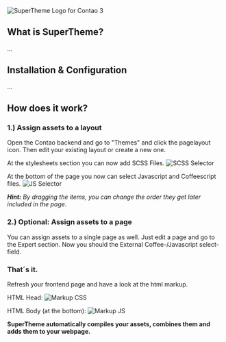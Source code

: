 ![SuperTheme Logo](https://raw.github.com/comolo/contao-supertheme/relaunch/docs/logo-supertheme.png)
for Contao 3


## What is SuperTheme?
...

## Installation & Configuration
...

## How does it work?

### 1.) Assign assets to a layout
Open the Contao backend and go to "Themes" and click the pagelayout icon. 
Then edit your existing layout or create a new one. 

At the stylesheets section you can now add SCSS Files.
![SCSS Selector](https://raw.github.com/comolo/contao-supertheme/relaunch/docs/step1-1.png)

At the bottom of the page you now can select Javascript and Coffeescript files. 
![JS Selector](https://raw.github.com/comolo/contao-supertheme/relaunch/docs/step1-2.png)

***Hint:*** *By dragging the items, you can change the order they get later included in the page.*


### 2.) Optional: Assign assets to a page
You can assign assets to a single page as well. Just edit a page and go to the Expert section.
Now you should the External Coffee-/Javascript select-field.

### That´s it.
Refresh your frontend page and have a look at the html markup.

HTML Head:
![Markup CSS](https://raw.github.com/comolo/contao-supertheme/relaunch/docs/step3-1.png)

HTML Body (at the bottom):
![Markup JS](https://raw.github.com/comolo/contao-supertheme/relaunch/docs/step3-2.png)

**SuperTheme automatically compiles your assets, combines them and adds them to your webpage.**